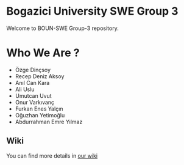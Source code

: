 # Bogazici University SWE Group 3

Welcome to BOUN-SWE Group-3 repository. 

# Who We Are ?
* Özge Dinçsoy
* Recep Deniz Aksoy
* Anıl Can Kara
* Ali Uslu
* Umutcan Uvut
* Onur Varkıvanç
* Furkan Enes Yalçın
* Oğuzhan Yetimoğlu
* Abdurrahman Emre Yılmaz

## Wiki
You can find more details in [our wiki](https://github.com/bounswe/bounswe2018group3/wiki)
